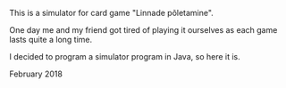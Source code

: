 This is a simulator for card game "Linnade põletamine". 

One day me and my friend got tired of playing it ourselves as each game lasts quite a long time.

I decided to program a simulator program in Java, so here it is.

February 2018
